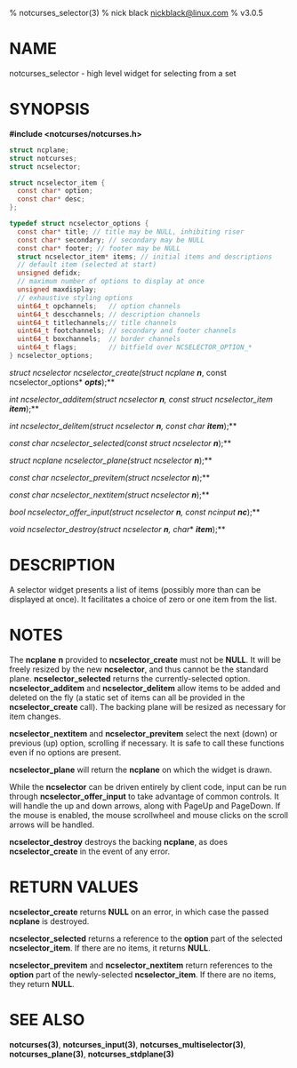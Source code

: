 % notcurses_selector(3)
% nick black <nickblack@linux.com>
% v3.0.5

# NAME

notcurses_selector - high level widget for selecting from a set

# SYNOPSIS

**#include <notcurses/notcurses.h>**

```c
struct ncplane;
struct notcurses;
struct ncselector;

struct ncselector_item {
  const char* option;
  const char* desc;
};

typedef struct ncselector_options {
  const char* title; // title may be NULL, inhibiting riser
  const char* secondary; // secondary may be NULL
  const char* footer; // footer may be NULL
  struct ncselector_item* items; // initial items and descriptions
  // default item (selected at start)
  unsigned defidx;
  // maximum number of options to display at once
  unsigned maxdisplay;
  // exhaustive styling options
  uint64_t opchannels;   // option channels
  uint64_t descchannels; // description channels
  uint64_t titlechannels;// title channels
  uint64_t footchannels; // secondary and footer channels
  uint64_t boxchannels;  // border channels
  uint64_t flags;        // bitfield over NCSELECTOR_OPTION_*
} ncselector_options;
```

**struct ncselector* ncselector_create(struct ncplane* ***n***, const ncselector_options* ***opts***);**

**int ncselector_additem(struct ncselector* ***n***, const struct ncselector_item* ***item***);**

**int ncselector_delitem(struct ncselector* ***n***, const char* ***item***);**

**const char* ncselector_selected(const struct ncselector* ***n***);**

**struct ncplane* ncselector_plane(struct ncselector* ***n***);**

**const char* ncselector_previtem(struct ncselector* ***n***);**

**const char* ncselector_nextitem(struct ncselector* ***n***);**

**bool ncselector_offer_input(struct ncselector* ***n***, const ncinput* ***nc***);**

**void ncselector_destroy(struct ncselector* ***n***, char** ***item***);**

# DESCRIPTION

A selector widget presents a list of items (possibly more than can be
displayed at once). It facilitates a choice of zero or one item from the
list.

# NOTES

The **ncplane** **n** provided to **ncselector_create** must not be **NULL**.
It will be freely resized by the new **ncselector**, and thus cannot be
the standard plane. **ncselector_selected** returns the currently-selected
option. **ncselector_additem** and **ncselector_delitem** allow items to be
added and deleted on the fly (a static set of items can all be provided in the
**ncselector_create** call). The backing plane will be resized as necessary for
item changes.

**ncselector_nextitem** and **ncselector_previtem** select the next (down) or
previous (up) option, scrolling if necessary. It is safe to call these
functions even if no options are present.

**ncselector_plane** will return the **ncplane** on which the widget is
drawn.

While the **ncselector** can be driven entirely by client code, input can
be run through **ncselector_offer_input** to take advantage of common
controls. It will handle the up and down arrows, along with PageUp and
PageDown. If the mouse is enabled, the mouse scrollwheel and mouse clicks
on the scroll arrows will be handled.

**ncselector_destroy** destroys the backing **ncplane**, as does
**ncselector_create** in the event of any error.

# RETURN VALUES

**ncselector_create** returns **NULL** on an error, in which case the passed
**ncplane** is destroyed.

**ncselector_selected** returns a reference to the **option** part of the
selected **ncselector_item**. If there are no items, it returns **NULL**.

**ncselector_previtem** and **ncselector_nextitem** return references to the
**option** part of the newly-selected **ncselector_item**. If there are no
items, they return **NULL**.

# SEE ALSO

**notcurses(3)**,
**notcurses_input(3)**,
**notcurses_multiselector(3)**,
**notcurses_plane(3)**,
**notcurses_stdplane(3)**
